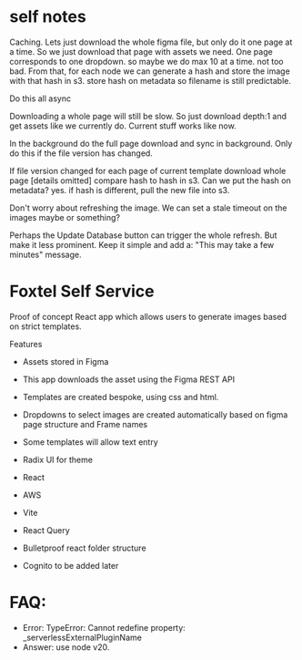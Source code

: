 # self notes

Caching. Lets just download the whole figma file, but only do it one page at a time. So we just download that page with assets we need.
One page corresponds to one dropdown. so maybe we do max 10 at a time. not too bad.
From that, for each node we can generate a hash and store the image with that hash in s3. store hash on metadata so filename is still predictable.

Do this all async

Downloading a whole page will still be slow. So just download depth:1 and get assets like we currently do.
Current stuff works like now.

In the background do the full page download and sync in background. Only do this if the file version has changed.

If file version changed
for each page of current template
download whole page [details omitted]
compare hash to hash in s3. Can we put the hash on metadata? yes.
if hash is different, pull the new file into s3.

Don't worry about refreshing the image. We can set a stale timeout on the images maybe or something?

Perhaps the Update Database button can trigger the whole refresh. But make it less prominent. Keep it simple and add a:
"This may take a few minutes" message.

# Foxtel Self Service

Proof of concept React app which allows users to generate images based on strict templates.

Features

- Assets stored in Figma
- This app downloads the asset using the Figma REST API
- Templates are created bespoke, using css and html.
- Dropdowns to select images are created automatically based on figma page structure and Frame names
- Some templates will allow text entry
- Radix UI for theme
- React
- AWS
- Vite
- React Query
- Bulletproof react folder structure

- Cognito to be added later

# FAQ:

- Error: TypeError: Cannot redefine property: \_serverlessExternalPluginName
- Answer: use node v20.

